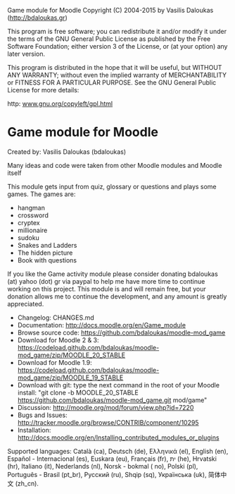 Game module for Moodle
Copyright (C) 2004-2015 by Vasilis Daloukas (http://bdaloukas.gr)

This program is free software; you can redistribute it and/or modify
it under the terms of the GNU General Public License as published by
the Free Software Foundation; either version 3 of the License, or
(at your option) any later version.

This program is distributed in the hope that it will be useful,
but WITHOUT ANY WARRANTY; without even the implied warranty of
MERCHANTABILITY or FITNESS FOR A PARTICULAR PURPOSE.  See the
GNU General Public License for more details:

http: www.gnu.org/copyleft/gpl.html

Game module for Moodle
===============================================================================
Created by: Vasilis Daloukas (bdaloukas)


Many ideas and code were taken from other Moodle modules and Moodle itself


This module gets input from quiz, glossary or questions and plays some games. The games are:


* hangman
* crossword
* cryptex
* millionaire
* sudoku
* Snakes and Ladders
* The hidden picture
* Book with questions

If you like the Game activity module please consider donating bdaloukas (at) yahoo (dot) gr via paypal to help me have more time to continue working on this project. This module is and will remain free, but your donation allows me to continue the development, and any amount is greatly appreciated.

* Changelog: CHANGES.md
* Documentation: http://docs.moodle.org/en/Game_module
* Browse source code: https://github.com/bdaloukas/moodle-mod_game
* Download for Moodle 2 & 3: https://codeload.github.com/bdaloukas/moodle-mod_game/zip/MOODLE_20_STABLE
* Download for Moodle 1.9: https://codeload.github.com/bdaloukas/moodle-mod_game/zip/MOODLE_19_STABLE
* Download with git: type the next command in the root of your Moodle install: "git clone -b MOODLE_20_STABLE https://github.com/bdaloukas/moodle-mod_game.git mod/game"
* Discussion: http://moodle.org/mod/forum/view.php?id=7220
* Bugs and Issues: http://tracker.moodle.org/browse/CONTRIB/component/10295
* Installation: http://docs.moodle.org/en/Installing_contributed_modules_or_plugins

Supported languages: Català (ca), Deutsch (de), Ελληνικά (el), English (en), Español - Internacional (es), Euskara (eu), Français (fr), ית  (he), Hrvatski (hr), Italiano (it), Nederlands (nl), Norsk - bokmal ( no), Polski (pl), Português - Brasil (pt_br), Русский (ru), Shqip (sq), Українська (uk), 简体中文 (zh_cn).
